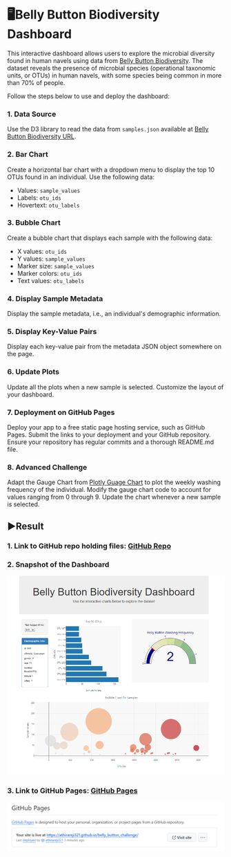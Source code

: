 # 🖥️Belly Button Biodiversity Dashboard

This interactive dashboard allows users to explore the microbial diversity found in human navels using data from [Belly Button Biodiversity](https://robdunnlab.com/projects/belly-button-biodiversity/). The dataset reveals the presence of microbial species (operational taxonomic units, or OTUs) in human navels, with some species being common in more than 70% of people.

Follow the steps below to use and deploy the dashboard:

### 1. Data Source

Use the D3 library to read the data from `samples.json` available at [Belly Button Biodiversity URL](https://2u-data-curriculum-team.s3.amazonaws.com/dataviz-classroom/v1.1/14-Interactive-Web-Visualizations/02-Homework/samples.json).

### 2. Bar Chart

Create a horizontal bar chart with a dropdown menu to display the top 10 OTUs found in an individual. Use the following data:
- Values: `sample_values`
- Labels: `otu_ids`
- Hovertext: `otu_labels`

### 3. Bubble Chart

Create a bubble chart that displays each sample with the following data:
- X values: `otu_ids`
- Y values: `sample_values`
- Marker size: `sample_values`
- Marker colors: `otu_ids`
- Text values: `otu_labels`

### 4. Display Sample Metadata

Display the sample metadata, i.e., an individual's demographic information.

### 5. Display Key-Value Pairs

Display each key-value pair from the metadata JSON object somewhere on the page.

### 6. Update Plots

Update all the plots when a new sample is selected. Customize the layout of your dashboard.

### 7. Deployment on GitHub Pages

Deploy your app to a free static page hosting service, such as GitHub Pages. Submit the links to your deployment and your GitHub repository. Ensure your repository has regular commits and a thorough README.md file.

### 8. Advanced Challenge

Adapt the Gauge Chart from [Plotly Guage Chart](https://plotly.com/javascript/gauge-charts/) to plot the weekly washing frequency of the individual. Modify the gauge chart code to account for values ranging from 0 through 9. Update the chart whenever a new sample is selected.

## ▶️Result

### 1. Link to GitHub repo holding files: [GitHub Repo](https://github.com/athirareji321/belly_button_challenge)  

### 2. Snapshot of the Dashboard 
![Dashboard](https://github.com/athirareji321/belly_button_challenge/blob/main/README_Images/Dashboard.png)

### 3. Link to GitHub Pages: [GitHub Pages](https://athirareji321.github.io/belly_button_challenge/)  
![GitHub Pages](https://github.com/athirareji321/belly_button_challenge/blob/main/README_Images/Github_pages.png)
